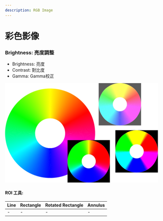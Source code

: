```yaml
---
description: RGB Image
---
```


# 彩色影像

### Brightness: 亮度調整

* Brightness: 亮度
* Contrast: 對比度
* Gamma: Gamma校正

![](../../../.gitbook/assets/tu-pian-4.png)

#### ROI 工具:

| Line | Rectangle | Rotated Rectangle | Annulus |
| :--- | :--- | :--- | :--- |
| - | - | - | - |

